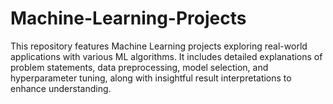 # Machine-Learning-Projects
This repository features Machine Learning projects exploring real-world applications with various ML algorithms. It includes detailed explanations of problem statements, data preprocessing, model selection, and hyperparameter tuning, along with insightful result interpretations to enhance understanding.
